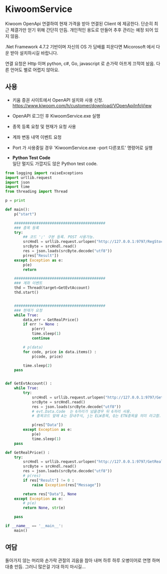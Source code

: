 # KiwoomService
Kiwoom OpenApi 연결하여 현재 가격을 받아 연결된 Client 에 제공한다.
단순히 최근 체결가만 얻기 위해 간단히 만듬.
개인적인 용도로 만들어 추후 관리는 예정 되어 있지 않음.

.Net Framework 4.7.2 기반이며 자신의 OS 가 담배를 피운다면 Micorosoft 에서 다운 받아 설치하시길 바랍니다.

연결 요청은 Http 이며 python, c#, Go, javascript 로 손가락 아프게 끄적여 놨음.
다른 언어도 별로 어렵지 않아요.

## 사용
+ 키움 증권 사이트에서 OpenAPI 설치와 사용 신청.
https://www.kiwoom.com/h/customer/download/VOpenApiInfoView

+ OpenAPI 로그인 후 KiwoomService.exe 실행

+ 종목 등록 요청 및 현재가 요청 사용

+ 계좌 변동 내역 이벤트 요청

+ Port 가 사용중일 경우 'KiwoomService.exe -port 다른포트' 명령어로 실행

+ **Python Test Code**   
일단 멀지도 가깝지도 않은 Python test code.

``` python
from logging import raiseExceptions
import urllib.request
import json
import time
from threading import Thread

p = print

def main():
    p("start")

    #########################################
	### 종목 등록
    try:
        ## 코드 ';' 구분 등록. POST 사용가능.
        srcHndl = urllib.request.urlopen("http://127.0.0.1:9797/RegStockCodes?code=000660;005930")	
        srcByte = srcHndl.read()
        res = json.loads(srcByte.decode("utf8"))
        p(res["Result"])
    except Exception as e:
        p(e)
        return

    #########################################
	### 계좌 이벤트
    thd = Thread(target=GetEvtAccount)
    thd.start()


    #########################################
	### 현재가 요청
    while True:
        data,err = GetRealPrice()
        if err != None :
            p(err)
            time.sleep(1)
            continue

        # p(data)
        for code, price in data.items() :
            p(code, price)

        time.sleep(2)
    pass


def GetEvtAccount() :
    while True:
        try:
            srcHndl = urllib.request.urlopen("http://127.0.0.1:9797/GetEvtAccount")	
            srcByte = srcHndl.read()
            res = json.loads(srcByte.decode("utf8"))
            # evt.Data.Code  는 6자리가 넘을경우 뒤 6자리 사용.
			# 종목코드 앞에 A는 장내주식, j는 ELW종목, Q는 ETN종목을 의미 라고함.

            p(res["Data"])
        except Exception as e:
            p(e)
            time.sleep(1)
    pass

def GetRealPrice() :
    try:
        srcHndl = urllib.request.urlopen("http://127.0.0.1:9797/GetRealPrice")	
        srcByte = srcHndl.read()
        res = json.loads(srcByte.decode("utf8"))
        # p(res)
        if res["Result"] != 0 :
            raise Exception(res["Message"])

        return res["Data"], None
    except Exception as e:
        # p(e)
        return None, str(e)

    pass

if __name__ == '__main__':	
    main()

```

## 여담
돌아가지 않는 머리와 손가락 관절의 괴음을 참아 내며 
하루 하루 오병이어로 연명 하며 대충 만듬.
그러니 많은걸 기대 하지 마시길...
